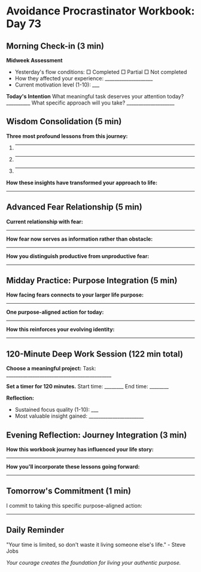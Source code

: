 # Avoidance Procrastinator Workbook: Day 73

## Morning Check-in (3 min)

**Midweek Assessment**
- Yesterday's flow conditions: □ Completed □ Partial □ Not completed
- How they affected your experience: ____________________
- Current motivation level (1-10): ___

**Today's Intention**
What meaningful task deserves your attention today? __________
What specific approach will you take? ____________________

## Wisdom Consolidation (5 min)

**Three most profound lessons from this journey:**
1. ________________________________________________
2. ________________________________________________
3. ________________________________________________

**How these insights have transformed your approach to life:**
________________________________________________

## Advanced Fear Relationship (5 min)

**Current relationship with fear:**
________________________________________________

**How fear now serves as information rather than obstacle:**
________________________________________________

**How you distinguish productive from unproductive fear:**
________________________________________________

## Midday Practice: Purpose Integration (5 min)

**How facing fears connects to your larger life purpose:**
________________________________________________

**One purpose-aligned action for today:**
________________________________________________

**How this reinforces your evolving identity:**
________________________________________________

## 120-Minute Deep Work Session (122 min total)

**Choose a meaningful project:**
Task: ____________________________________________

**Set a timer for 120 minutes.**
Start time: ________ End time: ________

**Reflection:**
- Sustained focus quality (1-10): ___
- Most valuable insight gained: _______________________

## Evening Reflection: Journey Integration (3 min)

**How this workbook journey has influenced your life story:**
________________________________________________

**How you'll incorporate these lessons going forward:**
________________________________________________

## Tomorrow's Commitment (1 min)

I commit to taking this specific purpose-aligned action:
________________________________________________

## Daily Reminder

"Your time is limited, so don't waste it living someone else's life." - Steve Jobs

*Your courage creates the foundation for living your authentic purpose.*